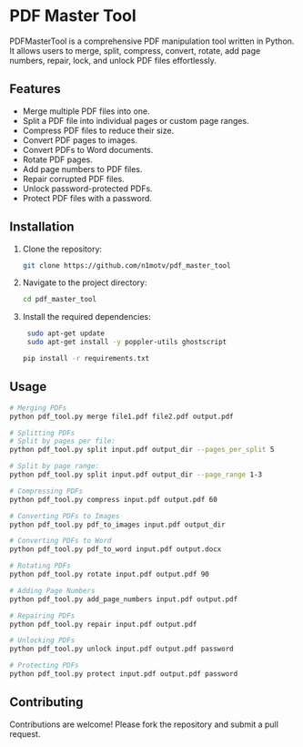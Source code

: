 # PDF Master Tool

PDFMasterTool is a comprehensive PDF manipulation tool written in Python. It allows users to merge, split, compress, convert, rotate, add page numbers, repair, lock, and unlock PDF files effortlessly.

## Features
- Merge multiple PDF files into one.
- Split a PDF file into individual pages or custom page ranges.
- Compress PDF files to reduce their size.
- Convert PDF pages to images.
- Convert PDFs to Word documents.
- Rotate PDF pages.
- Add page numbers to PDF files.
- Repair corrupted PDF files.
- Unlock password-protected PDFs.
- Protect PDF files with a password.

## Installation
1. Clone the repository:
    ```sh
    git clone https://github.com/n1motv/pdf_master_tool
    ```
2. Navigate to the project directory:
    ```sh
    cd pdf_master_tool
    ```
3. Install the required dependencies:
   ```sh
    sudo apt-get update
    sudo apt-get install -y poppler-utils ghostscript
    ```
    ```sh
    pip install -r requirements.txt
    ```

## Usage
```sh
# Merging PDFs
python pdf_tool.py merge file1.pdf file2.pdf output.pdf

# Splitting PDFs
# Split by pages per file:
python pdf_tool.py split input.pdf output_dir --pages_per_split 5

# Split by page range:
python pdf_tool.py split input.pdf output_dir --page_range 1-3

# Compressing PDFs
python pdf_tool.py compress input.pdf output.pdf 60

# Converting PDFs to Images
python pdf_tool.py pdf_to_images input.pdf output_dir

# Converting PDFs to Word
python pdf_tool.py pdf_to_word input.pdf output.docx

# Rotating PDFs
python pdf_tool.py rotate input.pdf output.pdf 90

# Adding Page Numbers
python pdf_tool.py add_page_numbers input.pdf output.pdf

# Repairing PDFs
python pdf_tool.py repair input.pdf output.pdf

# Unlocking PDFs
python pdf_tool.py unlock input.pdf output.pdf password

# Protecting PDFs
python pdf_tool.py protect input.pdf output.pdf password
```

## Contributing
Contributions are welcome! Please fork the repository and submit a pull request.
